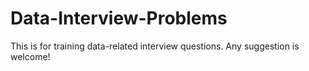 # Data-Interview-Problems
This is for training data-related interview questions. Any suggestion is welcome!
